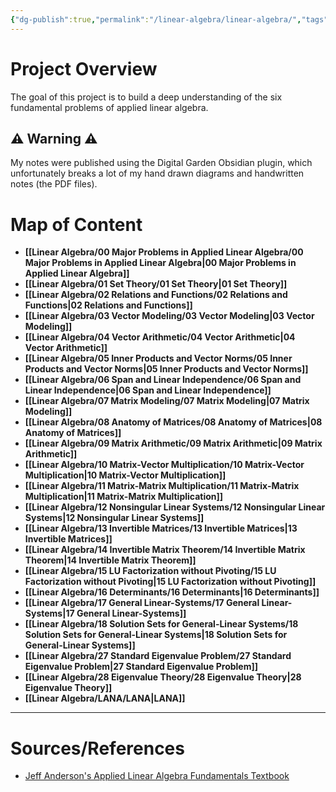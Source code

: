 ```yaml
---
{"dg-publish":true,"permalink":"/linear-algebra/linear-algebra/","tags":["Project/Landing"]}
---
```


# Project Overview
The goal of this project is to build a deep understanding of the six fundamental problems of applied linear algebra. 

## ⚠ Warning ⚠
My notes were published using the Digital Garden Obsidian plugin, which unfortunately breaks a lot of my hand drawn diagrams and handwritten notes (the PDF files).

# Map of Content

- **[[Linear Algebra/00 Major Problems in Applied Linear Algebra/00 Major Problems in Applied Linear Algebra\|00 Major Problems in Applied Linear Algebra]]**
- **[[Linear Algebra/01 Set Theory/01 Set Theory\|01 Set Theory]]**
- **[[Linear Algebra/02 Relations and Functions/02 Relations and Functions\|02 Relations and Functions]]**
- **[[Linear Algebra/03 Vector Modeling/03 Vector Modeling\|03 Vector Modeling]]**
- **[[Linear Algebra/04 Vector Arithmetic/04 Vector Arithmetic\|04 Vector Arithmetic]]**
- **[[Linear Algebra/05 Inner Products and Vector Norms/05 Inner Products and Vector Norms\|05 Inner Products and Vector Norms]]**
- **[[Linear Algebra/06 Span and Linear Independence/06 Span and Linear Independence\|06 Span and Linear Independence]]**
- **[[Linear Algebra/07 Matrix Modeling/07 Matrix Modeling\|07 Matrix Modeling]]**
- **[[Linear Algebra/08 Anatomy of Matrices/08 Anatomy of Matrices\|08 Anatomy of Matrices]]**
- **[[Linear Algebra/09 Matrix Arithmetic/09 Matrix Arithmetic\|09 Matrix Arithmetic]]**
- **[[Linear Algebra/10 Matrix-Vector Multiplication/10 Matrix-Vector Multiplication\|10 Matrix-Vector Multiplication]]**
- **[[Linear Algebra/11 Matrix-Matrix Multiplication/11 Matrix-Matrix Multiplication\|11 Matrix-Matrix Multiplication]]**
- **[[Linear Algebra/12 Nonsingular Linear Systems/12 Nonsingular Linear Systems\|12 Nonsingular Linear Systems]]**
- **[[Linear Algebra/13 Invertible Matrices/13 Invertible Matrices\|13 Invertible Matrices]]**
- **[[Linear Algebra/14 Invertible Matrix Theorem/14 Invertible Matrix Theorem\|14 Invertible Matrix Theorem]]**
- **[[Linear Algebra/15 LU Factorization without Pivoting/15 LU Factorization without Pivoting\|15 LU Factorization without Pivoting]]**
- **[[Linear Algebra/16 Determinants/16 Determinants\|16 Determinants]]**
- **[[Linear Algebra/17 General Linear-Systems/17 General Linear-Systems\|17 General Linear-Systems]]**
- **[[Linear Algebra/18 Solution Sets for General-Linear Systems/18 Solution Sets for General-Linear Systems\|18 Solution Sets for General-Linear Systems]]**
- **[[Linear Algebra/27 Standard Eigenvalue Problem/27 Standard Eigenvalue Problem\|27 Standard Eigenvalue Problem]]**
- **[[Linear Algebra/28 Eigenvalue Theory/28 Eigenvalue Theory\|28 Eigenvalue Theory]]**
- **[[Linear Algebra/LANA/LANA\|LANA]]**



---

# Sources/References
- [Jeff Anderson's Applied Linear Algebra Fundamentals Textbook](https://www.appliedlinearalgebra.com)